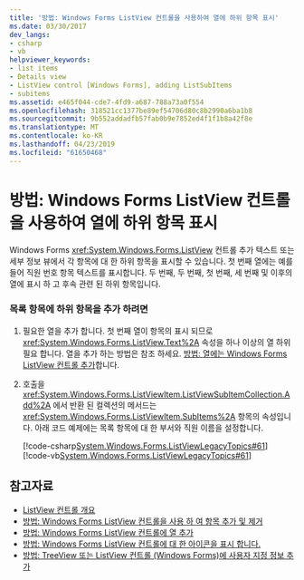 ```yaml
---
title: '방법: Windows Forms ListView 컨트롤을 사용하여 열에 하위 항목 표시'
ms.date: 03/30/2017
dev_langs:
- csharp
- vb
helpviewer_keywords:
- list items
- Details view
- ListView control [Windows Forms], adding ListSubItems
- subitems
ms.assetid: e465f044-cde7-4fd9-a687-788a73a0f554
ms.openlocfilehash: 318521cc1377be89ef54706d80c8b2990a6ba1b8
ms.sourcegitcommit: 9b552addadfb57fab0b9e7852ed4f1f1b8a42f8e
ms.translationtype: MT
ms.contentlocale: ko-KR
ms.lasthandoff: 04/23/2019
ms.locfileid: "61650468"
---
```

# <a name="how-to-display-subitems-in-columns-with-the-windows-forms-listview-control"></a>방법: Windows Forms ListView 컨트롤을 사용하여 열에 하위 항목 표시
Windows Forms <xref:System.Windows.Forms.ListView> 컨트롤 추가 텍스트 또는 세부 정보 뷰에서 각 항목에 대 한 하위 항목을 표시할 수 있습니다. 첫 번째 열에는 예를 들어 직원 번호 항목 텍스트를 표시합니다. 두 번째, 두 번째, 첫 번째, 세 번째 및 이후의 열에 표시 하 고 후속 관련 된 하위 항목입니다.  
  
### <a name="to-add-subitems-to-a-list-item"></a>목록 항목에 하위 항목을 추가 하려면  
  
1. 필요한 열을 추가 합니다. 첫 번째 열이 항목의 표시 되므로 <xref:System.Windows.Forms.ListView.Text%2A> 속성을 하나 이상의 열 하위 필요 합니다. 열을 추가 하는 방법은 참조 하세요. [방법: 열에는 Windows Forms ListView 컨트롤 추가](how-to-add-columns-to-the-windows-forms-listview-control.md)합니다.  
  
2. 호출을 <xref:System.Windows.Forms.ListViewItem.ListViewSubItemCollection.Add%2A> 에서 반환 된 컬렉션의 메서드는 <xref:System.Windows.Forms.ListViewItem.SubItems%2A> 항목의 속성입니다. 아래 코드 예제에는 목록 항목에 대 한 부서와 직원 이름을 설정합니다.  
  
     [!code-csharp[System.Windows.Forms.ListViewLegacyTopics#61](~/samples/snippets/csharp/VS_Snippets_Winforms/System.Windows.Forms.ListViewLegacyTopics/CS/Class1.cs#61)]
     [!code-vb[System.Windows.Forms.ListViewLegacyTopics#61](~/samples/snippets/visualbasic/VS_Snippets_Winforms/System.Windows.Forms.ListViewLegacyTopics/VB/Class1.vb#61)]  
  
## <a name="see-also"></a>참고자료

- [ListView 컨트롤 개요](listview-control-overview-windows-forms.md)
- [방법: Windows Forms ListView 컨트롤을 사용 하 여 항목 추가 및 제거](how-to-add-and-remove-items-with-the-windows-forms-listview-control.md)
- [방법: Windows Forms ListView 컨트롤에 열 추가](how-to-add-columns-to-the-windows-forms-listview-control.md)
- [방법: Windows Forms ListView 컨트롤에 대 한 아이콘을 표시 합니다.](how-to-display-icons-for-the-windows-forms-listview-control.md)
- [방법: TreeView 또는 ListView 컨트롤 (Windows Forms)에 사용자 지정 정보 추가](add-custom-information-to-a-treeview-or-listview-control-wf.md)
